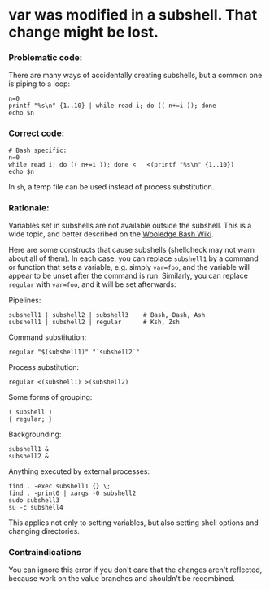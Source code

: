 # var was modified in a subshell. That change might be lost.

### Problematic code:

There are many ways of accidentally creating subshells, but a common one is piping to a loop:

    n=0
    printf "%s\n" {1..10} | while read i; do (( n+=i )); done
    echo $n

### Correct code:

    # Bash specific:
    n=0
    while read i; do (( n+=i )); done <   <(printf "%s\n" {1..10})
    echo $n

In `sh`, a temp file can be used instead of process substitution. 

### Rationale:

Variables set in subshells are not available outside the subshell. This is a wide topic, and better described on the [Wooledge Bash Wiki](http://mywiki.wooledge.org/BashFAQ/024).

Here are some constructs that cause subshells (shellcheck may not warn about all of them). In each case, you can replace `subshell1` by a command or function that sets a variable, e.g. simply `var=foo`, and the variable will appear to be unset after the command is run. Similarly, you can replace `regular` with `var=foo`, and it will be set afterwards:
    
Pipelines:

    subshell1 | subshell2 | subshell3    # Bash, Dash, Ash
    subshell1 | subshell2 | regular      # Ksh, Zsh

Command substitution:

    regular "$(subshell1)" "`subshell2`"

Process substitution: 

    regular <(subshell1) >(subshell2)

Some forms of grouping:

    ( subshell )
    { regular; }

Backgrounding:

    subshell1 &
    subshell2 &

Anything executed by external processes:

    find . -exec subshell1 {} \;
    find . -print0 | xargs -0 subshell2
    sudo subshell3
    su -c subshell4

This applies not only to setting variables, but also setting shell options and changing directories. 

### Contraindications

You can ignore this error if you don't care that the changes aren't reflected, because work on the value branches and shouldn't be recombined.
